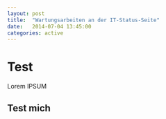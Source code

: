 ```yaml
---
layout: post
title:  "Wartungsarbeiten an der IT-Status-Seite"
date:   2014-07-04 13:45:00
categories: active
---
```


Test
====

Lorem IPSUM

Test mich
---------
